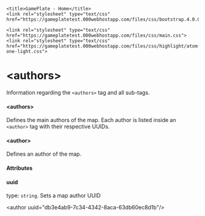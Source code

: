 <html lang="en">
<head>
	<meta charset="utf-8">
    <meta name="viewport" content="width=device-width, initial-scale=1, shrink-to-fit=no">
    <meta http-equiv="x-ua-compatible" content="ie=edge">

	<title>GamePlate - Home</title>
	<link rel="stylesheet" type="text/css" href="https://gameplatetest.000webhostapp.com/files/css/bootstrap.4.0.0.docs.css">

	<link rel="stylesheet" type="text/css" href="https://gameplatetest.000webhostapp.com/files/css/main.css">
	<link rel="stylesheet" type="text/css" href="https://gameplatetest.000webhostapp.com/files/css/highlight/atom-one-light.css">
</head>
<body>
	<div class="container-fluid">
		<h1>&lt;authors&gt;</h1>
		<p>Information regarding the <code>&lt;authors&gt;</code> tag and all sub-tags.</p>
		<div id="authors" class="bd-callout bd-callout-primary">
			<h4>&lt;authors&gt;</h4>
			<p>Defines the main authors of the map. Each author is listed inside an <code>&lt;author&gt;</code> tag with their respective UUIDs.</p>
		</div>
		<div id="author" class="bd-callout bd-callout-primary">
			<h4>&lt;author&gt;</h4>
			<p>Defines an author of the map.</p>
			<h4>Attributes</h4>
			<div id="author-att-uuid" class="bd-callout bd-callout-warning">
				<h4>uuid</h4>
				<p>type: <code>string</code>. Sets a map author UUID</p>
				<span class="hljs-tag">&lt;<span class="hljs-name">author</span> <span class="hljs-attr">uuid</span>=<span class="hljs-string">"db3e4ab9-7c34-4342-8aca-63db60ec8d1b"</span>/&gt;</span>
			</div>
		</div>
	</div>
	<script src="https://gameplatetest.000webhostapp.com/files/js/jquery.3.1.1.min.js"></script>
	<script src="https://gameplatetest.000webhostapp.com/files/js/tether.min.js"></script>
	<script src="https://gameplatetest.000webhostapp.com/files/js/bootstrap.4.0.0.min.js"></script>
	<script src="https://gameplatetest.000webhostapp.com/files/js/highlight.pack.js"></script>
	<script src="https://gameplatetest.000webhostapp.com/files/js/main.js"></script>
</body>
</html>
